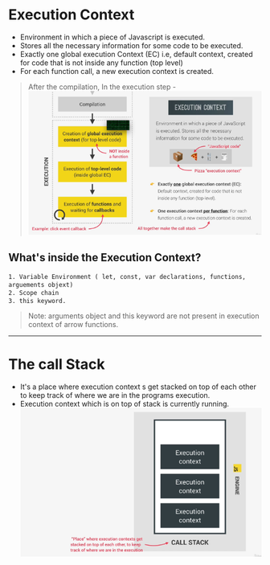 # Execution Context 
* Environment in which a piece of Javascript is executed.
* Stores all the necessary information for some code to be executed.
* Exactly one global execution Context (EC) i.e, default context, created for code that is not inside any function (top level)
* For each function call, a new execution context is created.

> After the compilation, In the execution step -
![Execution Context](image-1.png)

## What's inside the Execution Context?
```
1. Variable Environment ( let, const, var declarations, functions, arguements objext)
2. Scope chain
3. this keyword.
```

> Note: arguments object and this keyword are not present in execution context of arrow functions.
---
# The call Stack

* It's a place where execution context s get stacked on top of each other to keep track of where we are in the programs execution.
* Execution context which is on top of stack is currently running.
![call stack](image-2.png)